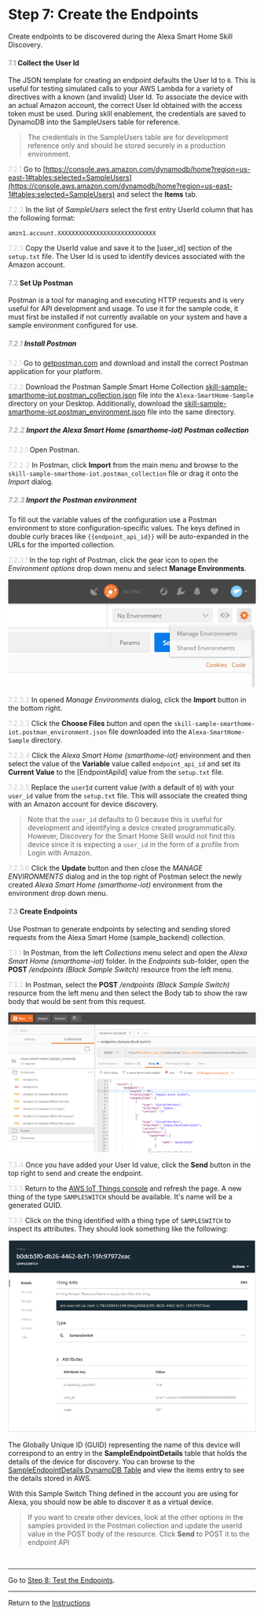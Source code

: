 # Step 7: Create the Endpoints
Create endpoints to be discovered during the Alexa Smart Home Skill Discovery.

#### <span style="color:#aaa">7.1</span> Collect the User Id
The JSON template for creating an endpoint defaults the User Id to `0`. This is useful for testing simulated calls to your AWS Lambda for a variety of directives with a known (and invalid) User Id. To associate the device with an actual Amazon account, the correct User Id obtained with the access token must be used. During skill enablement, the credentials are saved to DynamoDB into the SampleUsers table for reference.
> The credentials in the SampleUsers table are for development reference only and should be stored securely in a production environment.

<span style="color:#ccc">7.2.1</span> Go to [https://console.aws.amazon.com/dynamodb/home?region=us-east-1#tables:selected=SampleUsers](https://console.aws.amazon.com/dynamodb/home?region=us-east-1#tables:selected=SampleUsers) and select the **Items** tab.

<span style="color:#ccc">7.2.2</span> In the list of _SampleUsers_ select the first entry UserId column that has the following format:
```
amzn1.account.XXXXXXXXXXXXXXXXXXXXXXXXXXXX
```

<span style="color:#ccc">7.2.3</span> Copy the UserId value and save it to the [user_id] section of the `setup.txt` file. The User Id is used to identify devices associated with the Amazon account.

#### <span style="color:#aaa">7.2</span> Set Up Postman
Postman is a tool for managing and executing HTTP requests and is very useful for API development and usage. To use it for the sample code, it must first be installed if not currently available on your system and have a sample environment configured for use.

##### <span style="color:#aaa">7.2.1</span> Install Postman
<span style="color:#ccc">7.2.1</span> Go to [getpostman.com](https://www.getpostman.com) and download and install the correct Postman application for your platform.

<span style="color:#ccc">7.2.2</span> Download the Postman Sample Smart Home Collection [skill-sample-smarthome-iot.postman_collection.json](https://raw.githubusercontent.com/alexa/skill-sample-python-smarthome-iot/master/instructions/skill-sample-smarthome-iot.postman_collection.json) file into the `Alexa-SmartHome-Sample` directory on your Desktop. Additionally, download the [skill-sample-smarthome-iot.postman_environment.json](https://raw.githubusercontent.com/alexa/skill-sample-python-smarthome-iot/master/instructions/skill-sample-smarthome-iot.postman_environment.json) file into the same directory.

##### <span style="color:#aaa">7.2.2</span> Import the *Alexa Smart Home (smarthome-iot)* Postman collection

<span style="color:#ccc">7.2.2.1</span> Open Postman.

<span style="color:#ccc">7.2.2.2</span> In Postman, click **Import** from the main menu and browse to the `skill-sample-smarthome-iot.postman_collection` file or drag it onto the _Import_ dialog.

##### <span style="color:#aaa">7.2.3</span> Import the Postman environment
To fill out the variable values of the configuration use a Postman environment to store configuration-specific values. The keys defined in double curly braces like `{{endpoint_api_id}}` will be auto-expanded in the URLs for the imported collection.

<span style="color:#ccc">7.2.3.1</span> In the top right of Postman, click the gear icon to open the _Environment options_ drop down menu and select **Manage Environments**.

![Postman - Manage Environments](img/7.2.3.1-postman-manage-environments.png "Postman - Manage Environments")

<span style="color:#ccc">7.2.3.2</span> In opened _Manage Environments_ dialog, click the **Import** button in the bottom right.

<span style="color:#ccc">7.2.3.3</span> Click the **Choose Files** button and open the `skill-sample-smarthome-iot.postman_environment.json` file downloaded into the `Alexa-SmartHome-Sample` directory.

<span style="color:#ccc">7.2.3.4</span> Click the *Alexa Smart Home (smarthome-iot)* environment and then select the value of the **Variable** value called `endpoint_api_id` and set its **Current Value** to the [EndpointApiId] value from the `setup.txt` file.

<span style="color:#ccc">7.2.3.5</span> Replace the `userId` current value (with a default of `0`) with your `user_id` value from the `setup.txt` file. This will associate the created thing with an Amazon account for device discovery.

> Note that the `user_id` defaults to 0 because this is useful for development and identifying a device created programmatically. However, Discovery for the Smart Home Skill would not find this device since it is expecting a `user_id` in the form of a profile from Login with Amazon.

<span style="color:#ccc">7.2.3.6</span> Click the **Update** button and then close the _MANAGE ENVIRONMENTS_ dialog and in the top right of Postman select the newly created *Alexa Smart Home (smarthome-iot)* environment from the  environment drop down menu.


#### <span style="color:#aaa">7.3</span> Create Endpoints
Use Postman to generate endpoints by selecting and sending stored requests from the Alexa Smart Home (sample_backend) collection.

<span style="color:#ccc">7.3.1</span> In Postman, from the left _Collections_ menu select and open the *Alexa Smart Home (smarthome-iot)* folder. In the *Endpoints* sub-folder, open the **POST** _/endpoints (Black Sample Switch)_ resource from the left menu.

<span style="color:#ccc">7.3.2</span> In Postman, select the **POST** _/endpoints (Black Sample Switch)_ resource from the left menu and then select the Body tab to show the raw body that would be sent from this request.

![Postman - Collections > Endpoints > Body](img/7.3.2-postman-collections-endpoints.png "Postman - Collections > Endpoints > Body")



<span style="color:#ccc">7.3.4</span> Once you have added your User Id value, click the **Send** button in the top right to send and create the endpoint.

<span style="color:#ccc">7.3.5</span> Return to the [AWS IoT Things console](https://console.aws.amazon.com/iotv2/home?region=us-east-1#/thinghub) and refresh the page. A new thing of the type `SAMPLESWITCH` should be available. It's name will be a generated GUID.

<span style="color:#ccc">7.3.6</span> Click on the thing identified with a thing type of `SAMPLESWITCH` to inspect its attributes. They should look something like the following:

![AWS IoT - SAMPLESWITCH](img/7.3.6-thing-sampleswitch.png "AWS IoT - SAMPLESWITCH")

The Globally Unique ID (GUID) representing the name of this device will correspond to an entry in the **SampleEndpointDetails** table that holds the details of the device for discovery. You can browse to the [SampleEndpointDetails DynamoDB Table](https://console.aws.amazon.com/dynamodb/home?region=us-east-1#tables:selected=SampleEndpointDetails) and view the items entry to see the details stored in AWS.

With this Sample Switch Thing defined in the account you are using for Alexa, you should now be able to discover it as a virtual device.

> If you want to create other devices, look at the other options in the samples provided in the Postman collection and update the userId value in the POST body of the resource. Click **Send** to POST it to the endpoint API

<br>

____
Go to [Step 8: Test the Endpoints](08-test-endpoints.md).

____
Return to the [Instructions](README.md)